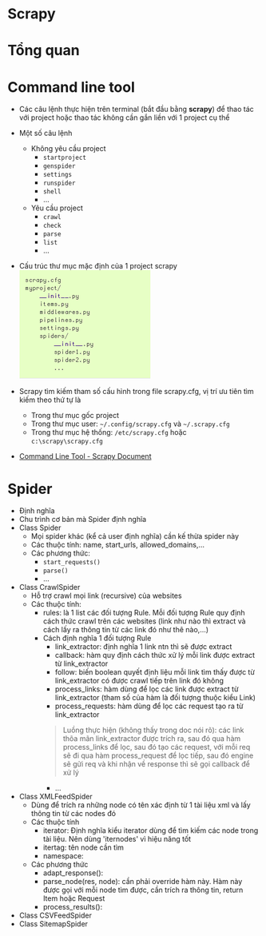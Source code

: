 Scrapy
================

# Tổng quan

# Command line tool
* Các câu lệnh thực hiện trên terminal (bắt đầu bằng **scrapy**) để thao tác với project hoặc thao tác không cần gắn liền với 1 project cụ thể
* Một số câu lệnh
	* Không yêu cầu project
		* ``startproject``
		* ``genspider``
		* ``settings``
		* ``runspider``
		* ``shell``
		* ...
	* Yêu cầu project
		* ``crawl``
		* ``check``
		* ``parse``
		* ``list``
		* ...
* Cấu trúc thư mục mặc định của 1 project scrapy
![ ](./Images_Readme/Scrapy_Default_Project_Structure.png "Default structure of Scrapy projects")

* Scrapy tìm kiếm tham số cấu hình trong file scrapy.cfg, vị trí ưu tiên tìm kiếm theo thứ tự là
	* Trong thư mục gốc project
	* Trong thư mục user: ``~/.config/scrapy.cfg`` và ``~/.scrapy.cfg``
	* Trong thư mục hệ thống: ``/etc/scrapy.cfg`` hoặc ``c:\scrapy\scrapy.cfg``
* [Command Line Tool - Scrapy Document](https://doc.scrapy.org/en/latest/topics/commands.html) 

# Spider
* Định nghĩa
* Chu trình cơ bản mà Spider định nghĩa
* Class Spider
	* Mọi spider khác (kể cả user định nghĩa) cần kế thừa spider này
	* Các thuộc tính: name, start_urls, allowed_domains,...
	* Các phương thức:
		* ``start_requests()``
		* ``parse()``
		* ...
* Class CrawlSpider
	* Hỗ trợ crawl mọi link (recursive) của websites
	* Các thuộc tính:
		* rules: là 1 list các đối tượng Rule. Mỗi đối tượng Rule quy định cách thức crawl trên các websites (link như nào thì extract và cách lấy ra thông tin từ các link đó như thê nào,...)
		* Cách định nghĩa 1 đối tượng Rule
			* link_extractor: định nghĩa 1 link ntn thì sẽ được extract
			* callback: hàm quy định cách thức xử lý mỗi link được extract từ link_extractor
			* follow: biến boolean quyết định liệu mỗi link tìm thấy được từ link_extractor có được crawl tiếp trên link đó không
			* process_links: hàm dùng để lọc các link được extract từ link_extractor (tham số của hàm là đối tượng thuộc kiểu Link)
			* process_requests: hàm dùng để lọc các request tạo ra từ link_extractor
			> Luồng thực hiện (không thấy trong doc nói rõ): các link thõa mãn link_extractor được trích ra, sau đó qua hàm process_links để lọc, sau đó tạo các request, với mỗi req sẽ đi qua hàm process_request để lọc tiếp, sau đó engine sẽ gửi req và khi nhận về response thì sẽ gọi callback để xử lý
			* ...
* Class XMLFeedSpider
	* Dùng để trích ra những node có tên xác định từ 1 tài liệu xml và lấy thông tin từ các nodes đó
	* Các thuộc tính
		* iterator: Định nghĩa kiểu iterator dùng để tìm kiếm các node trong tài liệu. Nên dùng 'iternodes' vì hiệu năng tốt
		* itertag: tên node cần tìm
		* namespace:
	* Các phương thức
		* adapt_response():
		* parse_node(res, node): cần phải override hàm này. Hàm này được gọi với mỗi node tìm được, cần trích ra thông tin, return Item hoặc Request
		* process_results():
* Class CSVFeedSpider
* Class SitemapSpider